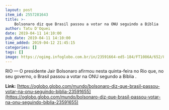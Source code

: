 ```yaml
---
layout: post
item_id: 2557281643
title: >-
    Bolsonaro diz que Brasil passou a votar na ONU seguindo a Bíblia
author: Tatu D'Oquei
date: 2019-04-11 14:10:00
pub_date: 2019-04-11 14:10:00
time_added: 2019-04-12 21:45:15
categories: []
tags: []
image: https://ogimg.infoglobo.com.br/in/23591664-ed5-184/FT1086A/652/82166900_RIRio-de-Janeiro-RJ-11-04-2019Encontro-de-bolsonaro-com-evangelicosalcolumbre-mala.jpg
---
```


RIO — O presidente Jair Bolsonaro afirmou nesta quinta-feira no Rio que, no seu governo, o Brasil passou a votar na ONU segundo a Bíblia .

**Link:** [https://oglobo.globo.com/mundo/bolsonaro-diz-que-brasil-passou-votar-na-onu-seguindo-biblia-23591655](https://oglobo.globo.com/mundo/bolsonaro-diz-que-brasil-passou-votar-na-onu-seguindo-biblia-23591655)

